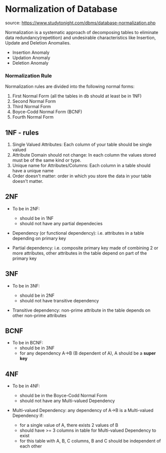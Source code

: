 # Normalization of Database

source: https://www.studytonight.com/dbms/database-normalization.php

Normalization is a systematic approach of decomposing tables to eliminate data redundancy(repetition) and undesirable characteristics like Insertion, Update and Deletion Anomalies.  

- Insertion Anomaly
- Updation Anomaly
- Deletion Anomaly

### Normalization Rule
Normalization rules are divided into the following normal forms:

1. First Normal Form (all the tables in db should at least be in 1NF)
2. Second Normal Form
3. Third Normal Form
4. Boyce-Codd Normal Form (BCNF)
5. Fourth Normal Form

## 1NF - rules
1. Single Valued Attributes: Each column of your table should be single valued
2. Attribute Domain should not change: In each column the values stored must be of the same kind or type.
3. Unique name for Attributes/Columns: Each column in a table should have a unique name
4. Order doesn't matter: order in which you store the data in your table doesn't matter.

## 2NF

- To be in 2NF: 
  - should be in 1NF
  - should not have any partial dependecies

- Dependency (or functional dependency): i.e. attributes in a table depending on primary key
- Partial dependency: i.e. composite primary key made of combining 2 or more attributes, other attributes in the table depend on part of the primary key

## 3NF

- To be in 3NF: 
  - should be in 2NF
  - should not have transitive dependency

- Transitive dependency: non-prime attribute in the table depends on other non-prime attributes

## BCNF
- To be in BCNF: 
  - should be in 3NF
  - for any dependency A->B (B dependent of A), A should be a **super key**

## 4NF

- To be in 4NF:
  - should be in the Boyce-Codd Normal Form
  - should not have any Multi-valued Dependency

- Multi-valued Dependency: any dependency of A->B is a Multi-valued Dependency if: 
  - for a single value of A, there exists 2 values of B
  - should have >= 3 columns in table for Multi-valued Dependency to exist
  - for this table with A, B, C columns, B and C should be independent of each other


